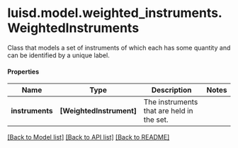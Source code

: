 # luisd.model.weighted_instruments.WeightedInstruments

Class that models a set of instruments of which each has some quantity and can be identified by a unique label.

#### Properties
Name | Type | Description | Notes
------------ | ------------- | ------------- | -------------
**instruments** | **[WeightedInstrument]** | The instruments that are held in the set. | 

[[Back to Model list]](../../README.md#documentation-for-models) [[Back to API list]](../../README.md#documentation-for-api-endpoints) [[Back to README]](../../README.md)

